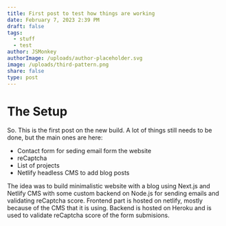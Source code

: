 ```yaml
---
title: First post to test how things are working
date: February 7, 2023 2:39 PM
draft: false
tags:
  - stuff
  - test
author: JSMonkey
authorImage: /uploads/author-placeholder.svg
image: /uploads/third-pattern.png
share: false
type: post
---
```

# The Setup
So. This is the first post on the new build. A lot of things still needs to be done,
but the main ones are here:

- Contact form for seding email form the website
- reCaptcha
- List of projects
- Netlify headless CMS to add blog posts

The idea was to build minimalistic website with a blog using Next.js and Netlify
CMS with some custom backend on Node.js for sending emails and validating reCaptcha score.
Frontend part is hosted on netlify, mostly because of the CMS that it is using.
Backend is hosted on Heroku and is used to validate reCaptcha score of the form submisions.